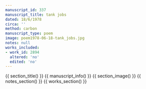 ```yaml
---
manuscript_id: 337
manuscript_title: tank jobs
dated: 18/6/1978
circa: ''
method: carbon
manuscript_type: poem
image: poem1978-06-18-tank_jobs.jpg
notes: null
works_included:
- work_id: 2894
  altered: 'no'
  edited: 'no'
---
```


{{ section_title() }}
{{ manuscript_info() }}
{{ section_image() }}
{{ notes_section() }}
{{ works_section() }}
